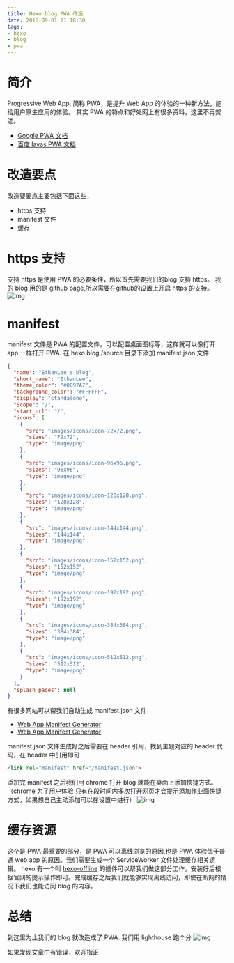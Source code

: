 ```yaml
---
title: Hexo blog PWA 改造
date: 2018-09-01 21:18:30
tags: 
- hexo
- blog
- pwa
---
```


# 简介

Progressive Web App, 简称 PWA，是提升 Web App 的体验的一种新方法，能给用户原生应用的体验。
其实 PWA 的特点和好处网上有很多资料，这里不再赘述。

- [Google PWA 文档](https://developers.google.com/web/progressive-web-apps/)
- [百度 lavas PWA 文档](https://lavas.baidu.com/pwa/README)

# 改造要点

改造要要点主要包括下面这些，

- https 支持
- manifest 文件
- 缓存

# https 支持

支持 https 是使用 PWA 的必要条件，所以首先需要我们的blog 支持 https。
我的 blog 用的是 github page,所以需要在github的设置上开启 https 的支持。
![img](http://7xr3nz.com1.z0.glb.clouddn.com/image/blog/Hexo-blog-PWA-%E6%94%B9%E9%80%A0/Screen%20Shot%202018-09-01%20at%2023.28.47.png)

# manifest

manifest 文件是 PWA 的配置文件，可以配置桌面图标等，这样就可以像打开 app 一样打开 PWA.
在 hexo blog /source 目录下添加 manifest.json 文件

``` json
{
  "name": "EthanLee's blog",
  "short_name": "EthanLee",
  "theme_color": "#0097A7",
  "background_color": "#FFFFFF",
  "display": "standalone",
  "Scope": "/",
  "start_url": "/",
  "icons": [
    {
      "src": "images/icons/icon-72x72.png",
      "sizes": "72x72",
      "type": "image/png"
    },
    {
      "src": "images/icons/icon-96x96.png",
      "sizes": "96x96",
      "type": "image/png"
    },
    {
      "src": "images/icons/icon-128x128.png",
      "sizes": "128x128",
      "type": "image/png"
    },
    {
      "src": "images/icons/icon-144x144.png",
      "sizes": "144x144",
      "type": "image/png"
    },
    {
      "src": "images/icons/icon-152x152.png",
      "sizes": "152x152",
      "type": "image/png"
    },
    {
      "src": "images/icons/icon-192x192.png",
      "sizes": "192x192",
      "type": "image/png"
    },
    {
      "src": "images/icons/icon-384x384.png",
      "sizes": "384x384",
      "type": "image/png"
    },
    {
      "src": "images/icons/icon-512x512.png",
      "sizes": "512x512",
      "type": "image/png"
    }
  ],
  "splash_pages": null
}
```

有很多网站可以帮我们自动生成 manifest.json 文件

- [Web App Manifest Generator](https://app-manifest.firebaseapp.com/)
- [Web App Manifest Generator](https://tomitm.github.io/appmanifest/)

manifest.json 文件生成好之后需要在 header 引用，找到主题对应的 header 代码，在 header 中引用即可

``` html
<link rel="manifest" href="/manifest.json">
```

添加完 manifest 之后我们用 chrome 打开 blog 就能在桌面上添加快捷方式。（chrome 为了用户体验 只有在段时间内多次打开网页才会提示添加作业面快捷方式，如果想自己主动添加可以在设置中进行）
![img](http://7xr3nz.com1.z0.glb.clouddn.com/image/blog/Hexo-blog-PWA-%E6%94%B9%E9%80%A0/WechatIMG24.jpeg)

# 缓存资源

这个是 PWA 最重要的部分，是 PWA 可以离线浏览的原因,也是 PWA 体验优于普通 web app 的原因。我们需要生成一个 ServiceWorker 文件处理缓存相关逻辑。 hexo 有一个叫 [hexo-offline](https://github.com/JLHwung/hexo-offline#readme) 的插件可以帮我们做这部分工作，安装好后根据官网的提示操作即可。完成缓存之后我们就能够实现离线访问，即使在断网的情况下我们也能访问 blog 的内容。

# 总结

到这里为止我们的 blog 就改造成了 PWA. 我们用 lighthouse 跑个分
![img](http://7xr3nz.com1.z0.glb.clouddn.com/image/blog/Hexo-blog-PWA-%E6%94%B9%E9%80%A0/Screen%20Shot%202018-09-02%20at%2002.19.55.png)

如果发现文章中有错误，欢迎指正